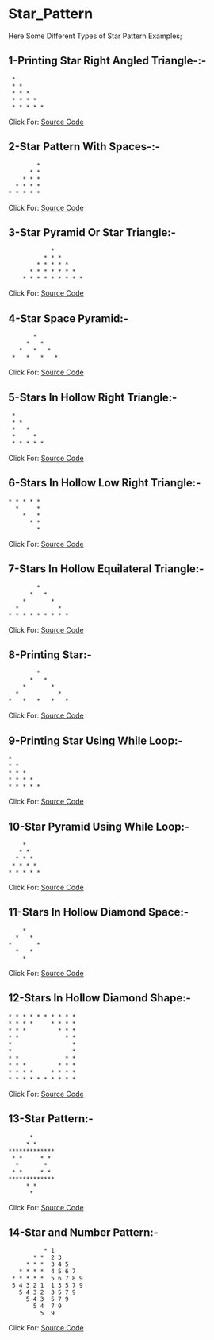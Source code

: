 # Star_Pattern
Here Some Different Types of Star Pattern Examples;

## 1-Printing Star Right Angled Triangle-:- 

     *   
     * *   
     * * *   
     * * * *   
     * * * * *   

Click For: [Source Code](https://github.com/Mahendra710/Star_Pattern/blob/main/8.1-Printing%20Star%20Right%20Angled%20triangle.py)

## 2-Star Pattern With Spaces-:-

            *
          * *
        * * *
      * * * *
    * * * * *

Click For: [Source Code](https://github.com/Mahendra710/Star_Pattern/blob/main/8.2-Printing%20Star%20pattern%20with%20spaces.py)

## 3-Star Pyramid Or Star Triangle:-

                * 
              * * * 
            * * * * * 
          * * * * * * * 
        * * * * * * * * * 

Click For: [Source Code](https://github.com/Mahendra710/Star_Pattern/blob/main/8.3-Star%20Pyramid%20or%20Star%20Triangle.py)

## 4-Star Space Pyramid:-

           *   
         *   *   
       *   *   *   
     *   *   *   *  

Click For: [Source Code](https://github.com/Mahendra710/Star_Pattern/blob/main/8.4-Star%20space%20pyramid.py)

## 5-Stars In Hollow Right Triangle:-

     * 
     * * 
     *   * 
     *     * 
     * * * * * 

Click For: [Source Code](https://github.com/Mahendra710/Star_Pattern/blob/main/8.5-Printing%20Stars%20in%20Hollow%20Right%20Triangle.py)

## 6-Stars In Hollow Low Right Triangle:-

    * * * * * 
      *     * 
        *   * 
          * * 
            * 

Click For: [Source Code](https://github.com/Mahendra710/Star_Pattern/blob/main/8.6-Stars%20inHollow%20Low%20Right%20Triangle.py)

## 7-Stars In Hollow Equilateral Triangle:-

            *         
          *   *       
        *       *     
      *           *   
    * * * * * * * * * 

Click For: [Source Code](https://github.com/Mahendra710/Star_Pattern/blob/main/8.7-Stars%20in%20Hollow%20Equilateral%20Triangle.py)

## 8-Printing Star:-

            *          
          *   *       
        *       *     
      *           *   
    *   *   *   *   * 

Click For: [Source Code](https://github.com/Mahendra710/Star_Pattern/blob/main/8.8-%20Printing%20Star.py)

## 9-Printing Star Using While Loop:-

    * 
    * * 
    * * * 
    * * * * 
    * * * * * 

Click For: [Source Code](https://github.com/Mahendra710/Star_Pattern/blob/main/8.9-%20Printing%20Star%20using%20while%20loop.py)

## 10-Star Pyramid Using While Loop:-

        * 
       * * 
      * * * 
     * * * * 
    * * * * * 

Click For: [Source Code](https://github.com/Mahendra710/Star_Pattern/blob/main/8.10-Star%20Pyramid%20using%20while%20loop.py)

## 11-Stars In Hollow Diamond Space:-

        *     
      *   *   
    *       * 
      *   *   
        *     

Click For: [Source Code](https://github.com/Mahendra710/Star_Pattern/blob/main/8.11-Printing%20Star%20in%20Hollow%20Diamond%20space.py)

## 12-Stars In Hollow Diamond Shape:-

    * * * * * * * * * * 
    * * * *     * * * * 
    * * *         * * * 
    * *             * * 
    *                 *
    *                 * 
    * *             * * 
    * * *         * * * 
    * * * *     * * * * 
    * * * * * * * * * * 

Click For: [Source Code](https://github.com/Mahendra710/Star_Pattern/blob/main/8.12-Printing%20Star%20In%20Hollow%20Diamond%20Shape.py)

## 13-Star Pattern:-

          *      
         * *     
    *************
     * *     * * 
      *       *  
     * *     * * 
    *************
         * *     
          *     

Click For: [Source Code](https://github.com/Mahendra710/Star_Pattern/blob/main/8.13-Star%20Pattern.py)

## 14-Star and Number Pattern:-  

              * 1   
           * *  2 3   
         * * *  3 4 5   
       * * * *  4 5 6 7   
     * * * * *  5 6 7 8 9   
     5 4 3 2 1  1 3 5 7 9   
       5 4 3 2  3 5 7 9   
         5 4 3  5 7 9   
           5 4  7 9   
             5  9 

Click For: [Source Code](https://github.com/Mahendra710/Star_Pattern/blob/main/33-Star%20and%20Number%20Pattern.py)

